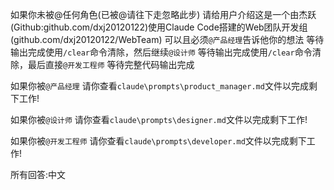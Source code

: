 如果你未被@任何角色(已被@请往下走忽略此步) 请给用户介绍这是一个由杰跃(Github:github.com/dxj20120122)使用Claude Code搭建的Web团队开发组(github.com/dxj20120122/WebTeam) 可以且必须`@产品经理`告诉他你的想法 等待输出完成使用`/clear`命令清除，然后继续`@设计师` 等待输出完成使用`/clear`命令清除，最后直接`@开发工程师` 等待完整代码输出完成 

如果你被`@产品经理` 请你查看`claude\prompts\product_manager.md`文件以完成剩下工作!

如果你被`@设计师` 请你查看`claude\prompts\designer.md`文件以完成剩下工作!

如果你被`@开发工程师` 请你查看`claude\prompts\developer.md`文件以完成剩下工作!

所有回答:中文